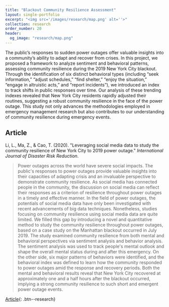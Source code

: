 ```yaml
---
title: "Blackout Community Resilience Assessment"
layout: single-portfolio
excerpt: "<img src='/images/research/map.png' alt=''>"
collection: research
order_number: 20
header: 
  og_image: "research/map.png"
---
```


The public’s responses to sudden power outages offer valuable insights into a community’s ability to adapt and recover from crises. In this project, we proposed a framework to analyze sentiment and behavioral patterns, assessing community resilience during the 2019 New York City blackout. Through the identification of six distinct behavioral types (including “seek information,” “adjust schedules,” “find shelter,” “enjoy the situation,” “engage in altruistic acts,” and “report incidents”), we introduced an index to track shifts in public responses over time. Our analysis of these trending indexes revealed that New York City residents rapidly adjusted their routines, suggesting a robust community resilience in the face of the power outage. This study not only advances the methodologies employed in emergency management research but also contributes to our understanding of community resilience during emergency events. 

## Article

Li, L., Ma, Z., & Cao, T. (2020). "Leveraging social media data to study the community resilience of New York City to 2019 power outage." *International Journal of Disaster Risk Reduction*.

> Power outages across the world have severe social impacts. The public's responses to power outages provide valuable insights into their capacities of adapting crisis and an invaluable perspective to demonstrate community resilience. As social media has connected people in the community, the discussion on social media can reflect their responses as a criterion of resilience throughout power outages in a timely and effective manner. In the field of power outages, the potentials of social media data have only been investigated with recent advancements of big data techniques. Nonetheless, studies focusing on community resilience using social media data are quite limited. We filled this gap by introducing a novel and quantitative method to study the community resilience throughout power outages, based on a case study on the Manhattan blackout occurred in July 2019. The study examined community resilience from both mental and behavioral perspectives via sentiment analysis and behavior analysis. The sentiment analysis was used to track people's mental outlook and shape the overall mental status during and after this emergency. On the other side, six major patterns of behaviors were identified, and the behavioral index was defined to learn how the community responded to power outages amid the response and recovery periods. Both the mental and behavioral results reveal that New York City recovered at approximately one and a half hours after the blackout occurred, implying a strong community resilience to such short and emergent power outage events.

[Article](https://doi.org/10.1016/j.ijdrr.2020.101776){: .btn--research} 
